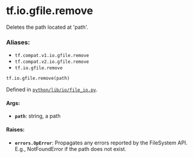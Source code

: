 <div itemscope itemtype="http://developers.google.com/ReferenceObject">
<meta itemprop="name" content="tf.io.gfile.remove" />
<meta itemprop="path" content="Stable" />
</div>

# tf.io.gfile.remove

Deletes the path located at 'path'.

### Aliases:

* `tf.compat.v1.io.gfile.remove`
* `tf.compat.v2.io.gfile.remove`
* `tf.io.gfile.remove`

``` python
tf.io.gfile.remove(path)
```



Defined in [`python/lib/io/file_io.py`](/code/stable/tensorflow/python/lib/io/file_io.py).

<!-- Placeholder for "Used in" -->


#### Args:


* <b>`path`</b>: string, a path


#### Raises:


* <b>`errors.OpError`</b>: Propagates any errors reported by the FileSystem API.  E.g.,
NotFoundError if the path does not exist.